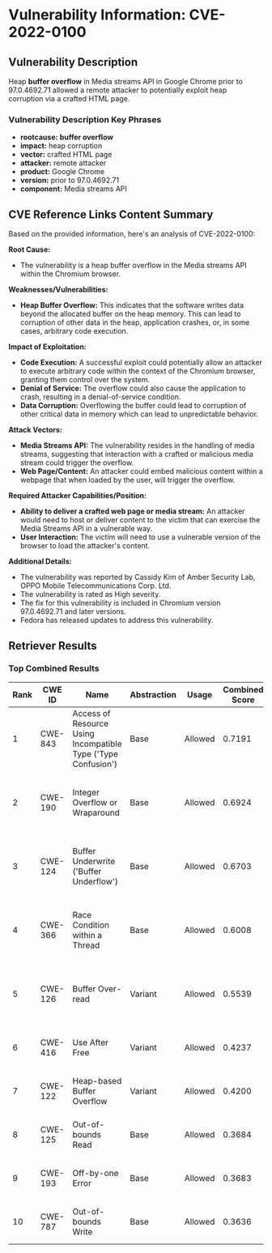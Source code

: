 # Vulnerability Information: CVE-2022-0100

## Vulnerability Description
Heap **buffer overflow** in Media streams API in Google Chrome prior to 97.0.4692.71 allowed a remote attacker to potentially exploit heap corruption via a crafted HTML page.

### Vulnerability Description Key Phrases
- **rootcause:** **buffer overflow**
- **impact:** heap corruption
- **vector:** crafted HTML page
- **attacker:** remote attacker
- **product:** Google Chrome
- **version:** prior to 97.0.4692.71
- **component:** Media streams API

## CVE Reference Links Content Summary
Based on the provided information, here's an analysis of CVE-2022-0100:

**Root Cause:**

*   The vulnerability is a heap buffer overflow in the Media streams API within the Chromium browser.

**Weaknesses/Vulnerabilities:**

*   **Heap Buffer Overflow:** This indicates that the software writes data beyond the allocated buffer on the heap memory. This can lead to corruption of other data in the heap, application crashes, or, in some cases, arbitrary code execution.

**Impact of Exploitation:**

*   **Code Execution:** A successful exploit could potentially allow an attacker to execute arbitrary code within the context of the Chromium browser, granting them control over the system.
*   **Denial of Service:** The overflow could also cause the application to crash, resulting in a denial-of-service condition.
*   **Data Corruption:**  Overflowing the buffer could lead to corruption of other critical data in memory which can lead to unpredictable behavior.

**Attack Vectors:**

*   **Media Streams API:** The vulnerability resides in the handling of media streams, suggesting that interaction with a crafted or malicious media stream could trigger the overflow.
*   **Web Page/Content:** An attacker could embed malicious content within a webpage that when loaded by the user, will trigger the overflow.

**Required Attacker Capabilities/Position:**

*   **Ability to deliver a crafted web page or media stream:**  An attacker would need to host or deliver content to the victim that can exercise the Media Streams API in a vulnerable way.
*   **User Interaction:**  The victim will need to use a vulnerable version of the browser to load the attacker's content.

**Additional Details:**
*   The vulnerability was reported by Cassidy Kim of Amber Security Lab, OPPO Mobile Telecommunications Corp. Ltd.
*   The vulnerability is rated as High severity.
*   The fix for this vulnerability is included in Chromium version 97.0.4692.71 and later versions.
*   Fedora has released updates to address this vulnerability.

## Retriever Results

### Top Combined Results

| Rank | CWE ID | Name | Abstraction | Usage | Combined Score | Retrievers | Individual Scores |
|------|--------|------|-------------|-------|---------------|------------|-------------------|
| 1 | CWE-843 | Access of Resource Using Incompatible Type ('Type Confusion') | Base | Allowed | 0.7191 | dense, sparse, graph | dense: 0.527, sparse: 0.233, graph: 0.901 |
| 2 | CWE-190 | Integer Overflow or Wraparound | Base | Allowed | 0.6924 | dense, sparse, graph | dense: 0.571, sparse: 0.177, graph: 0.855 |
| 3 | CWE-124 | Buffer Underwrite ('Buffer Underflow') | Base | Allowed | 0.6703 | dense, sparse, graph | dense: 0.575, sparse: 0.143, graph: 0.841 |
| 4 | CWE-366 | Race Condition within a Thread | Base | Allowed | 0.6008 | dense, sparse, graph | dense: 0.556, sparse: 0.186, graph: 0.604 |
| 5 | CWE-126 | Buffer Over-read | Variant | Allowed | 0.5539 | dense, sparse, graph | dense: 0.579, sparse: 0.155, graph: 0.619 |
| 6 | CWE-416 | Use After Free | Variant | Allowed | 0.4237 | dense, sparse | dense: 0.622, sparse: 0.259 |
| 7 | CWE-122 | Heap-based Buffer Overflow | Variant | Allowed | 0.4200 | dense, sparse | dense: 0.626, sparse: 0.248 |
| 8 | CWE-125 | Out-of-bounds Read | Base | Allowed | 0.3684 | dense, sparse | dense: 0.544, sparse: 0.168 |
| 9 | CWE-193 | Off-by-one Error | Base | Allowed | 0.3683 | dense, sparse | dense: 0.535, sparse: 0.176 |
| 10 | CWE-787 | Out-of-bounds Write | Base | Allowed | 0.3636 | dense, sparse | dense: 0.542, sparse: 0.162 |

